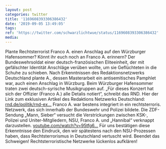 ```yaml
---
layout: post
categories: twitter
title: '1169608393306386432'
date: '2019-09-05 13:49:05'
tags: 
ref: 'https://twitter.com/schwarzlichtwue/status/1169608393306386432'
media:
---
```

Plante Rechtsterrorist Franco A. einen Anschlag auf den Würzburger Hafensommer?
Könnt ihr euch noch an Franco A. erinnern? Der Bundeswehrsoldat einer deutsch-französischen Eliteeinheit, der mit gefälschter Identität Anschläge verüben wollte, um sie Geflüchteten in die Schuhe zu schieben.
Nach Erkenntnissen des Redaktionsnetzwerks Deutschland plante A., dessen Masterarbeit ein antisemitisches Pamphlet war, auch einen Anschlag in Würzburg.
Beim Würzburger Hafensommer traten zwei deutsch-syrische Musikgruppen auf. „Für dieses Konzert hat sich der Offizier (Franco A.) alle Detalis notiert“, schreibt das RND.
Hier der Link zum exklusiven Artikel des Redaktions Netzwerks Deutschland: [rnd.de/politik/rnd-ex…](https://www.rnd.de/politik/rnd-exklusiv-terroranschlag-in-berlin-so-perfide-plante-soldat-franco-a-den-ablauf-NYG7YPLV6ZALVDRGJ5I7YDARKE.html)
Franco A. war bestens integriert in ein rechtsterroris. Netzwerk, das sich innerhalb der Bundeswehr und Polizei bildete. Die ZDF-Sendung „Mann, Sieber“ versucht die Verstrickungen zwischen KSK-, Polizei und Uniter-Mitgliedern, NSU, Franco A. und „Hannibal“ verknappt darzustellen.
[youtube.com/watch?v=95tfg6…](https://www.youtube.com/watch?v=95tfg6TRe18)
Für uns bestätigen diese Erkenntnisse den Eindruck, den wir spätestens nach den NSU-Prozessen haben, dass Rechtsterrorismus in Deutschland vertuscht wird. Beendet das Schweigen! Rechtsterroristische Netzwerke lückenlos aufklären!